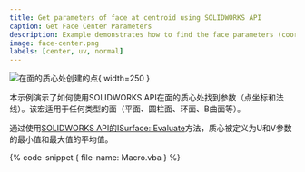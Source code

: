 ```yaml
---
title: Get parameters of face at centroid using SOLIDWORKS API
caption: Get Face Center Parameters
description: Example demonstrates how to find the face parameters (coordinate and normal) at the center of the face using SOLIDWORKS API
image: face-center.png
labels: [center, uv, normal]
---
```

![在面的质心处创建的点](face-center.png){ width=250 }

本示例演示了如何使用SOLIDWORKS API在面的质心处找到参数（点坐标和法线）。该宏适用于任何类型的面（平面、圆柱面、环面、B曲面等）。

通过使用[SOLIDWORKS API的ISurface::Evaluate](https://help.solidworks.com/2018/english/api/sldworksapi/solidworks.interop.sldworks~solidworks.interop.sldworks.isurface~evaluate.html)方法，质心被定义为U和V参数的最小值和最大值的平均值。

{% code-snippet { file-name: Macro.vba } %}